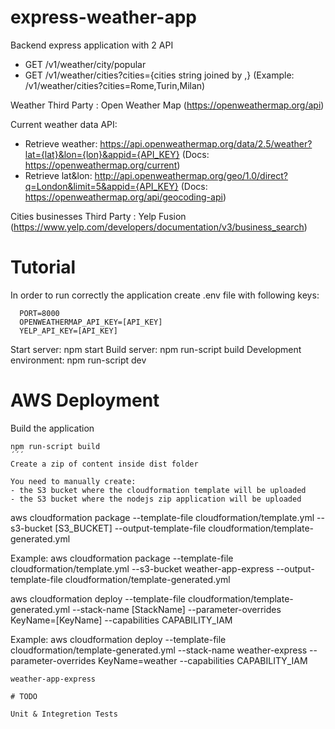 # express-weather-app

Backend express application with 2 API
- GET /v1/weather/city/popular
- GET /v1/weather/cities?cities={cities string joined by ,} (Example: /v1/weather/cities?cities=Rome,Turin,Milan)

Weather Third Party : Open Weather Map (https://openweathermap.org/api)

Current weather data API:
- Retrieve weather: https://api.openweathermap.org/data/2.5/weather?lat={lat}&lon={lon}&appid={API_KEY} (Docs: https://openweathermap.org/current)
- Retrieve lat&lon: http://api.openweathermap.org/geo/1.0/direct?q=London&limit=5&appid={API_KEY} (Docs: https://openweathermap.org/api/geocoding-api)

Cities businesses Third Party : Yelp Fusion (https://www.yelp.com/developers/documentation/v3/business_search)

# Tutorial

In order to run correctly the application create .env file with following keys:
```
  PORT=8000
  OPENWEATHERMAP_API_KEY=[API_KEY]
  YELP_API_KEY=[API_KEY]
```

Start server: npm start
Build server: npm run-script build
Development environment: npm run-script dev

# AWS Deployment

Build the application
```
npm run-script build
´´´
Create a zip of content inside dist folder

You need to manually create:
- the S3 bucket where the cloudformation template will be uploaded
- the S3 bucket where the nodejs zip application will be uploaded

```
aws cloudformation package --template-file cloudformation/template.yml --s3-bucket [S3_BUCKET] --output-template-file cloudformation/template-generated.yml

Example:
aws cloudformation package --template-file cloudformation/template.yml --s3-bucket weather-app-express --output-template-file cloudformation/template-generated.yml

aws cloudformation deploy --template-file cloudformation/template-generated.yml --stack-name [StackName] --parameter-overrides KeyName=[KeyName] --capabilities CAPABILITY_IAM

Example:
aws cloudformation deploy --template-file cloudformation/template-generated.yml --stack-name weather-express --parameter-overrides KeyName=weather --capabilities CAPABILITY_IAM
```
weather-app-express

# TODO

Unit & Integretion Tests

